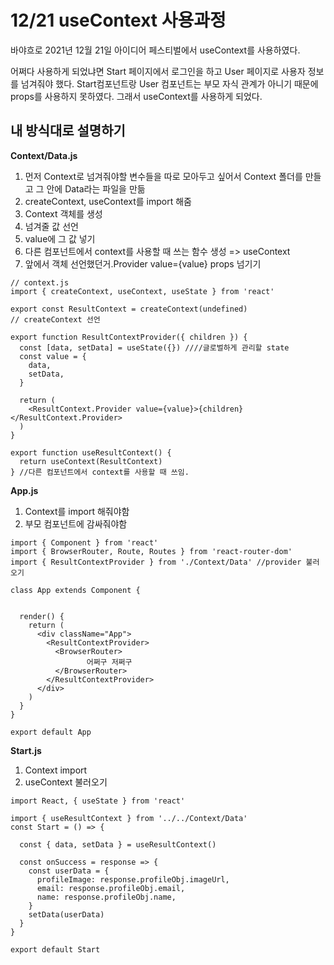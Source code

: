 # 12/21 useContext 사용과정

바야흐로 2021년 12월 21일 아이디어 페스티벌에서 useContext를 사용하였다.

어쩌다 사용하게 되었냐면 Start 페이지에서 로그인을 하고 User 페이지로 사용자 정보를 넘겨줘야 했다. Start컴포넌트랑 User 컴포넌트는 부모 자식 관계가 아니기 때문에 props를 사용하지 못하였다. 그래서 useContext를 사용하게 되었다.

## 내 방식대로 설명하기

**Context/Data.js**

1. 먼저 Context로 넘겨줘야할 변수들을 따로 모아두고 싶어서 Context 폴더를 만들고 그 안에 Data라는 파일을 만듦
2. createContext, useContext를 import 해줌
3. Context 객체를 생성
4. 넘겨줄 값 선언
5. value에 그 값 넣기
6. 다른 컴포넌트에서 context를 사용할 때 쓰는 함수 생성 => useContext
7. 앞에서 객체 선언했던거.Provider value={value} props 넘기기

```JS
// context.js
import { createContext, useContext, useState } from 'react'

export const ResultContext = createContext(undefined)
// createContext 선언

export function ResultContextProvider({ children }) {
  const [data, setData] = useState({}) ////글로벌하게 관리할 state
  const value = {
    data,
    setData,
  }

  return (
    <ResultContext.Provider value={value}>{children}</ResultContext.Provider>
  )
}

export function useResultContext() {
  return useContext(ResultContext)
} //다른 컴포넌트에서 context를 사용할 때 쓰임.

```

**App.js**

1. Context를 import 해줘야함
2. 부모 컴포넌트에 감싸줘야함

```JS
import { Component } from 'react'
import { BrowserRouter, Route, Routes } from 'react-router-dom'
import { ResultContextProvider } from './Context/Data' //provider 불러오기

class App extends Component {


  render() {
    return (
      <div className="App">
        <ResultContextProvider>
          <BrowserRouter>
                 어쩌구 저쩌구
          </BrowserRouter>
        </ResultContextProvider>
      </div>
    )
  }
}

export default App

```

**Start.js**

1. Context import
2. useContext 불러오기

```JS
import React, { useState } from 'react'

import { useResultContext } from '../../Context/Data'
const Start = () => {

  const { data, setData } = useResultContext()

  const onSuccess = response => {
    const userData = {
      profileImage: response.profileObj.imageUrl,
      email: response.profileObj.email,
      name: response.profileObj.name,
    }
    setData(userData)
  }
}

export default Start

```
